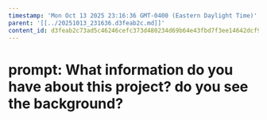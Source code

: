 ```yaml
---
timestamp: 'Mon Oct 13 2025 23:16:36 GMT-0400 (Eastern Daylight Time)'
parent: '[[../20251013_231636.d3feab2c.md]]'
content_id: d3feab2c73ad5c46246cefc373d480234d69b64e43fbd7f3ee14642dcf9f5efc
---
```


# prompt: What information do you have about this project?  do you see the background?
